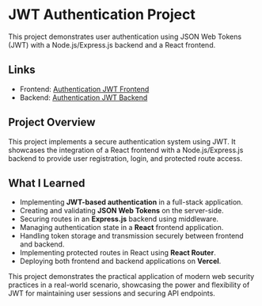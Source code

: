 # JWT Authentication Project

This project demonstrates user authentication using JSON Web Tokens (JWT) with a Node.js/Express.js backend and a React frontend.

## Links

- Frontend: [Authentication JWT Frontend](https://authentication-jwt-frontend.vercel.app/)
- Backend: [Authentication JWT Backend](https://authentication-jwt-backend.vercel.app/)

## Project Overview

This project implements a secure authentication system using JWT. It showcases the integration of a React frontend with a Node.js/Express.js backend to provide user registration, login, and protected route access.

## What I Learned

- Implementing **JWT-based authentication** in a full-stack application.
- Creating and validating **JSON Web Tokens** on the server-side.
- Securing routes in an **Express.js** backend using middleware.
- Managing authentication state in a **React** frontend application.
- Handling token storage and transmission securely between frontend and backend.
- Implementing protected routes in React using **React Router**.
- Deploying both frontend and backend applications on **Vercel**.

This project demonstrates the practical application of modern web security practices in a real-world scenario, showcasing the power and flexibility of JWT for maintaining user sessions and securing API endpoints.